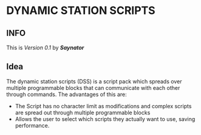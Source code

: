 # DYNAMIC STATION SCRIPTS #

## INFO ##

This is *Version 0.1* by ***Saynator***

## Idea ##

The dynamic station scripts (DSS) is a script pack which spreads over multiple programmable blocks that can communicate with each other through commands.
The advantages of this are:

- The Script has no character limit as modifications and complex scripts are spread out through multiple programmable blocks
- Allows the user to select which scripts they actually want to use, saving performance.
